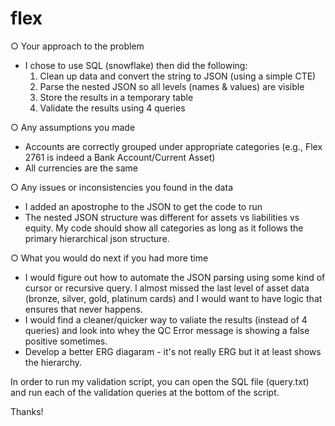 # flex
○ Your approach to the problem
 - I chose to use SQL (snowflake) then did the following: 
	1. Clean up data and convert the string to JSON (using a simple CTE)
	2. Parse the nested JSON so all levels (names & values) are visible
 	3. Store the results in a temporary table	
	4. Validate the results using 4 queries 

○ Any assumptions you made
- Accounts are correctly grouped under appropriate categories (e.g., Flex 2761 is indeed a Bank Account/Current Asset)
- All currencies are the same

○ Any issues or inconsistencies you found in the data
- I added an apostrophe to the JSON to get the code to run
- The nested JSON structure was different for assets vs liabilities vs equity. My code should show all categories as long as it follows the primary hierarchical json structure. 

○ What you would do next if you had more time
- I would figure out how to automate the JSON parsing using some kind of cursor or recursive query. I almost missed the last level of asset data (bronze, silver, gold, platinum cards) and I would want to have logic that ensures that never happens.
- I would find a cleaner/quicker way to valiate the results (instead of 4 queries) and look into whey the QC Error message is showing a false positive sometimes. 
- Develop a better ERG diagaram - it's not really ERG but it at least shows the hierarchy. 

In order to run my validation script, you can open the SQL file (query.txt) and run each of the validation queries at the bottom of the script. 

Thanks! 
